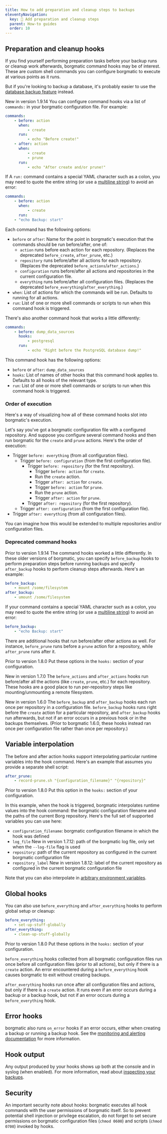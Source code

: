 ```yaml
---
title: How to add preparation and cleanup steps to backups
eleventyNavigation:
  key: 🧹 Add preparation and cleanup steps
  parent: How-to guides
  order: 10
---
```

## Preparation and cleanup hooks

If you find yourself performing preparation tasks before your backup runs or
cleanup work afterwards, borgmatic command hooks may be of interest. These are
custom shell commands you can configure borgmatic to execute at various points
as it runs.

But if you're looking to backup a database, it's probably easier to use the
[database backup
feature](https://torsion.org/borgmatic/docs/how-to/backup-your-databases/)
instead.

<span class="minilink minilink-addedin">New in version 1.9.14</span> You can
configure command hooks via a list of `commands:` in your borgmatic
configuration file. For example:

```yaml
commands:
    - before: action
      when:
          - create
      run:
          - echo "Before create!"
    - after: action
      when:
          - create
          - prune
      run:
          - echo "After create and/or prune!"
```

If A `run:` command contains a special YAML character such as a colon, you may
need to quote the entire string (or use a [multiline
string](https://yaml-multiline.info/)) to avoid an error:

```yaml
commands:
    - before: action
      when:
          - create
      run:
    - "echo Backup: start"
```

Each command has the following options:

 * `before` or `after`: Name for the point in borgmatic's execution that the commands should be run before/after, one of:
    * `action` runs before each action for each repository. (Replaces the deprecated `before_create`, `after_prune`, etc.)
    * `repository` runs before/after all actions for each repository. (Replaces the deprecated `before_actions`/`after_actions`.)
    * `configuration` runs before/after all actions and repositories in the current configuration file.
    * `everything` runs before/after all configuration files. (Replaces the deprecated `before_everything`/`after_everything`.)
 * `when`: List of actions for which the commands will be run. Defaults to running for all actions.
 * `run`: List of one or more shell commands or scripts to run when this command hook is triggered.

There's also another command hook that works a little differently:

```yaml
commands:
    - before: dump_data_sources
      hooks:
          - postgresql
      run:
          - echo "Right before the PostgreSQL database dump!"
```

This command hook has the following options:

 * `before` or `after`: `dump_data_sources`
 * `hooks`: List of names of other hooks that this command hook applies to. Defaults to all hooks of the relevant type.
 * `run`: List of one or more shell commands or scripts to run when this command hook is triggered.


### Order of execution

Here's a way of visualizing how all of these command hooks slot into borgmatic's
execution.

Let's say you've got a borgmatic configuration file with a configured
repository. And suppose you configure several command hooks and then run
borgmatic for the `create` and `prune` actions. Here's the order of execution:

 * Trigger `before: everything` (from all configuration files).
    * Trigger `before: configuration` (from the first configuration file).
        * Trigger `before: repository` (for the first repository).
            * Trigger `before: action` for `create`.
            * Run the `create` action.
            * Trigger `after: action` for `create`.
            * Trigger `before: action` for `prune`.
            * Run the `prune` action.
            * Trigger `after: action` for `prune`.
        * Trigger `after: repository` (for the first repository).
    * Trigger `after: configuration` (from the first configuration file).
 * Trigger `after: everything` (from all configuration files).

You can imagine how this would be extended to multiple repositories and/or
configuration files.


### Deprecated command hooks

<span class="minilink minilink-addedin">Prior to version 1.9.14</span> The
command hooks worked a little differently. In these older versions of borgmatic,
you can specify `before_backup` hooks to perform preparation steps before
running backups and specify `after_backup` hooks to perform cleanup steps
afterwards. Here's an example:

```yaml
before_backup:
    - mount /some/filesystem
after_backup:
    - umount /some/filesystem
```

If your command contains a special YAML character such as a colon, you may
need to quote the entire string (or use a [multiline
string](https://yaml-multiline.info/)) to avoid an error:

```yaml
before_backup:
    - "echo Backup: start"
```

There are additional hooks that run before/after other actions as well. For
instance, `before_prune` runs before a `prune` action for a repository, while
`after_prune` runs after it.

<span class="minilink minilink-addedin">Prior to version 1.8.0</span> Put
these options in the `hooks:` section of your configuration.

<span class="minilink minilink-addedin">New in version 1.7.0</span> The
`before_actions` and `after_actions` hooks run before/after all the actions
(like `create`, `prune`, etc.) for each repository. These hooks are a good
place to run per-repository steps like mounting/unmounting a remote
filesystem.

<span class="minilink minilink-addedin">New in version 1.6.0</span> The
`before_backup` and `after_backup` hooks each run once per repository in a
configuration file. `before_backup` hooks runs right before the `create`
action for a particular repository, and `after_backup` hooks run afterwards,
but not if an error occurs in a previous hook or in the backups themselves.
(Prior to borgmatic 1.6.0, these hooks instead ran once per configuration file
rather than once per repository.)


## Variable interpolation

The before and after action hooks support interpolating particular runtime
variables into the hook command. Here's an example that assumes you provide a
separate shell script:

```yaml
after_prune:
    - record-prune.sh "{configuration_filename}" "{repository}"
```

<span class="minilink minilink-addedin">Prior to version 1.8.0</span> Put
this option in the `hooks:` section of your configuration.

In this example, when the hook is triggered, borgmatic interpolates runtime
values into the hook command: the borgmatic configuration filename and the
paths of the current Borg repository. Here's the full set of supported
variables you can use here:

 * `configuration_filename`: borgmatic configuration filename in which the
   hook was defined
 * `log_file`
   <span class="minilink minilink-addedin">New in version 1.7.12</span>:
   path of the borgmatic log file, only set when the `--log-file` flag is used
 * `repository`: path of the current repository as configured in the current
   borgmatic configuration file
 * `repository_label` <span class="minilink minilink-addedin">New in version
   1.8.12</span>: label of the current repository as configured in the current
   borgmatic configuration file

Note that you can also interpolate in [arbitrary environment
variables](https://torsion.org/borgmatic/docs/how-to/provide-your-passwords/).


## Global hooks

You can also use `before_everything` and `after_everything` hooks to perform
global setup or cleanup:

```yaml
before_everything:
    - set-up-stuff-globally
after_everything:
    - clean-up-stuff-globally
```

<span class="minilink minilink-addedin">Prior to version 1.8.0</span> Put
these options in the `hooks:` section of your configuration.

`before_everything` hooks collected from all borgmatic configuration files run
once before all configuration files (prior to all actions), but only if there
is a `create` action. An error encountered during a `before_everything` hook
causes borgmatic to exit without creating backups.

`after_everything` hooks run once after all configuration files and actions,
but only if there is a `create` action. It runs even if an error occurs during
a backup or a backup hook, but not if an error occurs during a
`before_everything` hook.


## Error hooks

borgmatic also runs `on_error` hooks if an error occurs, either when creating
a backup or running a backup hook. See the [monitoring and alerting
documentation](https://torsion.org/borgmatic/docs/how-to/monitor-your-backups/)
for more information.


## Hook output

Any output produced by your hooks shows up both at the console and in syslog
(when enabled). For more information, read about <a
href="https://torsion.org/borgmatic/docs/how-to/inspect-your-backups/">inspecting
your backups</a>.


## Security

An important security note about hooks: borgmatic executes all hook commands
with the user permissions of borgmatic itself. So to prevent potential shell
injection or privilege escalation, do not forget to set secure permissions
on borgmatic configuration files (`chmod 0600`) and scripts (`chmod 0700`)
invoked by hooks.
